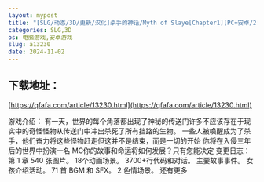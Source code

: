 ```yaml
---
layout: mypost
title: "[SLG/动态/3D/更新/汉化]杀手的神话/Myth of Slaye[Chapter1][PC+安卓/2.20G]"
categories: SLG,3D
os: 电脑游戏,安卓游戏
slug: a13230
date: 2024-11-02
---
```


## 下载地址：

[https://qfafa.com/article/13230.html](https://qfafa.com/article/13230.html)

游戏介绍：
有一天，世界的每个角落都出现了神秘的传送门许多不应该存在于现实中的奇怪怪物从传送门中冲出杀死了所有挡路的生物。
一些人被唤醒成为了杀手，他们奋力将这些怪物赶走但这并不是结束，而是一切的开始
你将在入侵三年后的世界中扮演一名 MC你的故事和命运将如何发展？只有您能决定
变更日志：
第 1 章
540 张图片。
18个动画场景。
3700+行代码和对话。
主要故事事件。
女孩介绍活动。
71 首 BGM 和 SFX。
2 色情场景。
还有更多